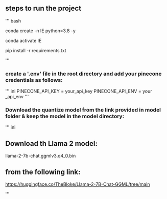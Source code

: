## steps to run the project
''' bash

conda create -n IE python=3.8 -y

conda activate IE

pip install -r requirements.txt

'''
### create a '.env' file in the root directory and add your pinecone credentials as follows:

''' ini
PINECONE_API_KEY = your_api_key
PINECONE_API_ENV = your _api_env
'''
### Download the quantize model from the link provided in model folder & keep the model in the model directory:

''' ini
## Download th Llama 2 model:

llama-2-7b-chat.ggmlv3.q4_0.bin

## from the following link:

https://huggingface.co/TheBloke/Llama-2-7B-Chat-GGML/tree/main

'''